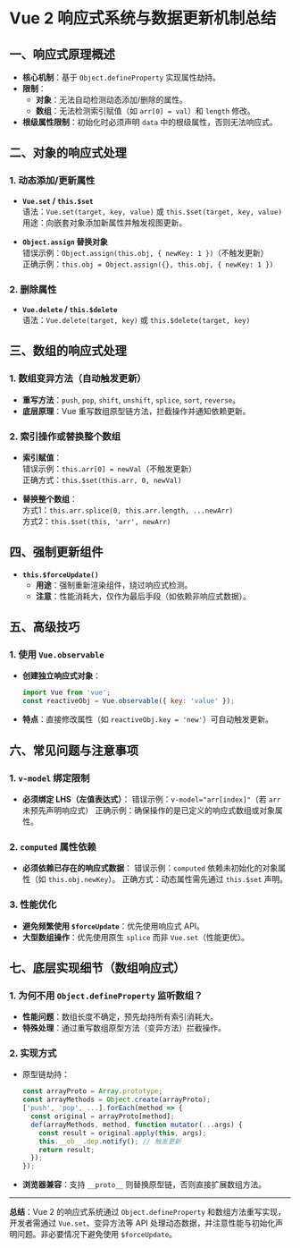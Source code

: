 # Vue 2 响应式系统与数据更新机制总结

## 一、响应式原理概述
- **核心机制**：基于 `Object.defineProperty` 实现属性劫持。
- **限制**：
  - **对象**：无法自动检测动态添加/删除的属性。
  - **数组**：无法检测索引赋值（如 `arr[0] = val`）和 `length` 修改。
- **根级属性限制**：初始化时必须声明 `data` 中的根级属性，否则无法响应式。

## 二、对象的响应式处理
### 1. 动态添加/更新属性
- **`Vue.set` / `this.$set`**  
  语法：`Vue.set(target, key, value)` 或 `this.$set(target, key, value)`  
  用途：向嵌套对象添加新属性并触发视图更新。
  
- **`Object.assign` 替换对象**  
  错误示例：`Object.assign(this.obj, { newKey: 1 })`（不触发更新）  
  正确示例：`this.obj = Object.assign({}, this.obj, { newKey: 1 })`

### 2. 删除属性
- **`Vue.delete` / `this.$delete`**  
  语法：`Vue.delete(target, key)` 或 `this.$delete(target, key)`

## 三、数组的响应式处理
### 1. 数组变异方法（自动触发更新）
- **重写方法**：`push`, `pop`, `shift`, `unshift`, `splice`, `sort`, `reverse`。
- **底层原理**：Vue 重写数组原型链方法，拦截操作并通知依赖更新。

### 2. 索引操作或替换整个数组
- **索引赋值**：  
  错误示例：`this.arr[0] = newVal`（不触发更新）  
  正确方式：`this.$set(this.arr, 0, newVal)`
  
- **替换整个数组**：  
  方式1：`this.arr.splice(0, this.arr.length, ...newArr)`  
  方式2：`this.$set(this, 'arr', newArr)`

## 四、强制更新组件
- **`this.$forceUpdate()`**  
  - **用途**：强制重新渲染组件，绕过响应式检测。
  - **注意**：性能消耗大，仅作为最后手段（如依赖非响应式数据）。

## 五、高级技巧
### 1. 使用 `Vue.observable`
- **创建独立响应式对象**：  
  ```javascript
  import Vue from 'vue';
  const reactiveObj = Vue.observable({ key: 'value' });

- **特点**：直接修改属性（如 `reactiveObj.key = 'new'`）可自动触发更新。

## 六、常见问题与注意事项

### 1. `v-model` 绑定限制

- **必须绑定 LHS（左值表达式）**：
  错误示例：`v-model="arr[index]"`（若 `arr` 未预先声明响应式）
  正确示例：确保操作的是已定义的响应式数组或对象属性。

### 2. `computed` 属性依赖

- **必须依赖已存在的响应式数据**：
  错误示例：`computed` 依赖未初始化的对象属性（如 `this.obj.newKey`）。
  正确方式：动态属性需先通过 `this.$set` 声明。

### 3. 性能优化

- **避免频繁使用 `$forceUpdate`**：优先使用响应式 API。
- **大型数组操作**：优先使用原生 `splice` 而非 `Vue.set`（性能更优）。

## 七、底层实现细节（数组响应式）

### 1. 为何不用 `Object.defineProperty` 监听数组？

- **性能问题**：数组长度不确定，预先劫持所有索引消耗大。
- **特殊处理**：通过重写数组原型方法（变异方法）拦截操作。

### 2. 实现方式

- 原型链劫持：

  ```javascript
  const arrayProto = Array.prototype;
  const arrayMethods = Object.create(arrayProto);
  ['push', 'pop', ...].forEach(method => {
    const original = arrayProto[method];
    def(arrayMethods, method, function mutator(...args) {
      const result = original.apply(this, args);
      this.__ob__.dep.notify(); // 触发更新
      return result;
    });
  });
  ```

- **浏览器兼容**：支持 `__proto__` 则替换原型链，否则直接扩展数组方法。

------

**总结**：Vue 2 的响应式系统通过 `Object.defineProperty` 和数组方法重写实现，开发者需通过 `Vue.set`、变异方法等 API 处理动态数据，并注意性能与初始化声明问题。非必要情况下避免使用 `$forceUpdate`。
